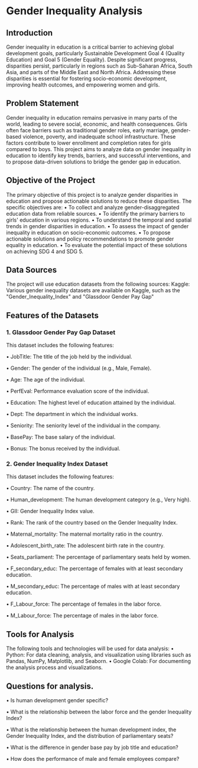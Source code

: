 # Gender Inequality Analysis

## Introduction

Gender inequality in education is a critical barrier to achieving global development goals, particularly Sustainable Development Goal 4 (Quality Education) and Goal 5 (Gender Equality). Despite significant progress, disparities persist, particularly in regions such as Sub-Saharan Africa, South Asia, and parts of the Middle East and North Africa. Addressing these disparities is essential for fostering socio-economic development, improving health outcomes, and empowering women and girls.

## Problem Statement

Gender inequality in education remains pervasive in many parts of the world, leading to severe social, economic, and health consequences. Girls often face barriers such as traditional gender roles, early marriage, gender-based violence, poverty, and inadequate school infrastructure. These factors contribute to lower enrollment and completion rates for girls compared to boys. This project aims to analyze data on gender inequality in education to identify key trends, barriers, and successful interventions, and to propose data-driven solutions to bridge the gender gap in education.

## Objective of the Project
The primary objective of this project is to analyze gender disparities in education and propose actionable solutions to reduce these disparities. The specific objectives are:
•	To collect and analyze gender-disaggregated education data from reliable sources.
•	To identify the primary barriers to girls' education in various regions.
•	To understand the temporal and spatial trends in gender disparities in education.
•	To assess the impact of gender inequality in education on socio-economic outcomes.
•	To propose actionable solutions and policy recommendations to promote gender equality in education.
•	To evaluate the potential impact of these solutions on achieving SDG 4 and SDG 5.

## Data Sources
The project will use education datasets from the following sources:
Kaggle: Various gender inequality datasets are available on Kaggle, such as the "Gender_Inequality_Index" and "Glassdoor Gender Pay Gap"

## Features of the Datasets
### 1. Glassdoor Gender Pay Gap Dataset
This dataset includes the following features:

•	JobTitle: The title of the job held by the individual.

•	Gender: The gender of the individual (e.g., Male, Female).

•	Age: The age of the individual.

•	PerfEval: Performance evaluation score of the individual.

•	Education: The highest level of education attained by the individual.

•	Dept: The department in which the individual works.

•	Seniority: The seniority level of the individual in the company.

•	BasePay: The base salary of the individual.

•	Bonus: The bonus received by the individual.

### 2. Gender Inequality Index Dataset

This dataset includes the following features:

•	Country: The name of the country.

•	Human_development: The human development category (e.g., Very high).

•	GII: Gender Inequality Index value.

•	Rank: The rank of the country based on the Gender Inequality Index.

•	Maternal_mortality: The maternal mortality ratio in the country.

•	Adolescent_birth_rate: The adolescent birth rate in the country.

•	Seats_parliament: The percentage of parliamentary seats held by women.

•	F_secondary_educ: The percentage of females with at least secondary education.

•	M_secondary_educ: The percentage of males with at least secondary education.

•	F_Labour_force: The percentage of females in the labor force.

•	M_Labour_force: The percentage of males in the labor force.


## Tools for Analysis
The following tools and technologies will be used for data analysis:
•	Python: For data cleaning, analysis, and visualization using libraries such as Pandas, NumPy, Matplotlib, and Seaborn.
•	Google Colab: For documenting the analysis process and visualizations.

## Questions for analysis.
•	Is human development gender specific?

•	What is the relationship between the labor force and the gender Inequality Index?

•	What is the relationship between the human development index, the Gender Inequality Index, and the distribution of parliamentary seats?

•	What is the difference in gender base pay by job title and education?

•	How does the performance of male and female employees compare?


